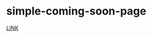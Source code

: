# simple-coming-soon-page
<a href="https://shaamimdevs.github.io/simple-coming-soon-page/"> LINK </a>
